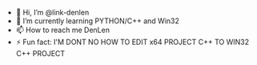- 👋 Hi, I’m @link-denlen
- 🌱 I’m currently learning PYTHON/C++ and Win32
- 📫 How to reach me DenLen
- ⚡ Fun fact: I'M DONT NO HOW TO EDIT x64 PROJECT C++ TO WIN32 C++ PROJECT
